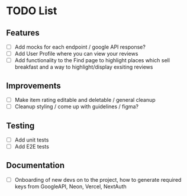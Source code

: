 # TODO List

## Features

- [ ] Add mocks for each endpoint / google API response?
- [ ] Add User Profile where you can view your reviews
- [ ] Add functionality to the Find page to highlight places which sell breakfast and a way to highlight/display exsiting reviews

## Improvements

- [ ] Make item rating editable and deletable / general cleanup
- [ ] Cleanup styling / come up with guidelines / figma?

## Testing

- [ ] Add unit tests
- [ ] Add E2E tests

## Documentation

- [ ] Onboarding of new devs on to the project, how to generate required keys from GoogleAPI, Neon, Vercel, NextAuth
